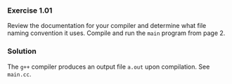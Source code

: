 ### Exercise 1.01

Review the documentation for your compiler and determine what file naming
convention it uses. Compile and run the `main` program from page 2.

### Solution

The `g++` compiler produces an output file `a.out` upon compilation. See
`main.cc`.
